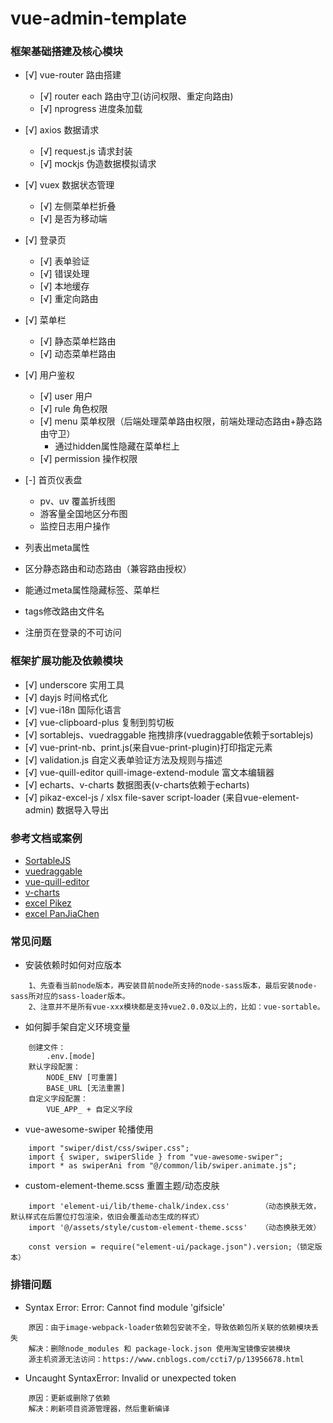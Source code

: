# vue-admin-template

### 框架基础搭建及核心模块
- [√] vue-router 路由搭建
    + [√] router each 路由守卫(访问权限、重定向路由)
    + [√] nprogress 进度条加载
- [√] axios 数据请求
    + [√] request.js 请求封装
    + [√] mockjs 伪造数据模拟请求   
- [√] vuex 数据状态管理
    + [√] 左侧菜单栏折叠
    + [√] 是否为移动端
- [√] 登录页
    + [√] 表单验证
    + [√] 错误处理
    + [√] 本地缓存
    + [√] 重定向路由
- [√] 菜单栏
    + [√] 静态菜单栏路由
    + [√] 动态菜单栏路由 
- [√] 用户鉴权
    + [√] user 用户
    + [√] rule 角色权限
    + [√] menu 菜单权限（后端处理菜单路由权限，前端处理动态路由+静态路由守卫）
        +   通过hidden属性隐藏在菜单栏上
    + [√] permission 操作权限
- [-] 首页仪表盘
    + pv、uv 覆盖折线图
    + 游客量全国地区分布图
    + 监控日志用户操作

- 列表出meta属性
- 区分静态路由和动态路由（兼容路由授权）
- 能通过meta属性隐藏标签、菜单栏
- tags修改路由文件名
- 注册页在登录的不可访问

### 框架扩展功能及依赖模块
- [√] underscore 实用工具
- [√] dayjs 时间格式化
- [√] vue-i18n 国际化语言
- [√] vue-clipboard-plus 复制到剪切板
- [√] sortablejs、vuedraggable 拖拽排序(vuedraggable依赖于sortablejs)
- [√] vue-print-nb、print.js(来自vue-print-plugin)打印指定元素
- [√] validation.js 自定义表单验证方法及规则与描述
- [√] vue-quill-editor quill-image-extend-module 富文本编辑器
- [√] echarts、v-charts 数据图表(v-charts依赖于echarts)
- [√] pikaz-excel-js / xlsx file-saver script-loader (来自vue-element-admin) 数据导入导出


### 参考文档或案例
- [SortableJS](https://github.com/SortableJS/Sortable#options)
- [vuedraggable](https://www.itxst.com/vue-draggable/yvq3mifz.html)
- [vue-quill-editor](https://github.surmon.me/vue-quill-editor/)
- [v-charts](https://v-charts.js.org/#/)
- [excel Pikez](https://juejin.cn/post/6844904151667720205)
- [excel PanJiaChen](https://panjiachen.github.io/vue-element-admin-site/feature/component/excel.html#excel-export)


### 常见问题
- 安装依赖时如何对应版本
```
    1、先查看当前node版本，再安装目前node所支持的node-sass版本，最后安装node-sass所对应的sass-loader版本。
    2、注意并不是所有vue-xxx模块都是支持vue2.0.0及以上的，比如：vue-sortable。
```
- 如何脚手架自定义环境变量
```
    创建文件：
        .env.[mode]
    默认字段配置：
        NODE_ENV [可重置]
        BASE_URL [无法重置]
    自定义字段配置：
        VUE_APP_ + 自定义字段
```
- vue-awesome-swiper 轮播使用
```
    import "swiper/dist/css/swiper.css";
    import { swiper, swiperSlide } from "vue-awesome-swiper";
    import * as swiperAni from "@/common/lib/swiper.animate.js";
```
- custom-element-theme.scss 重置主题/动态皮肤
```
    import 'element-ui/lib/theme-chalk/index.css'       （动态换肤无效，默认样式在后置位打包渲染，依旧会覆盖动态生成的样式）
    import '@/assets/style/custom-element-theme.scss'   （动态换肤无效）
    
    const version = require("element-ui/package.json").version;（锁定版本）
```


### 排错问题
- Syntax Error: Error: Cannot find module 'gifsicle'
```
    原因：由于image-webpack-loader依赖包安装不全，导致依赖包所关联的依赖模块丢失
    解决：删除node_modules 和 package-lock.json 使用淘宝镜像安装模块
    源主机资源无法访问：https://www.cnblogs.com/ccti7/p/13956678.html
``` 
- Uncaught SyntaxError: Invalid or unexpected token
```
    原因：更新或删除了依赖
    解决：刷新项目资源管理器，然后重新编译
```